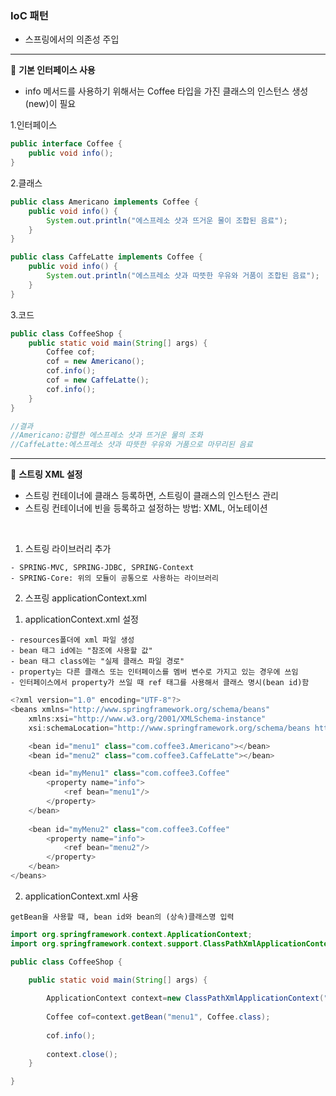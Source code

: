 ### IoC 패턴

- 스프링에서의 의존성 주입

---

:seedling: **기본 인터페이스 사용**

- info 메서드를 사용하기 위해서는 Coffee 타입을 가진 클래스의 인스턴스 생성(new)이 필요

1.인터페이스
```java
public interface Coffee {
	public void info();
}
```
2.클래스
```java
public class Americano implements Coffee {
	public void info() {
		System.out.println("에스프레소 샷과 뜨거운 물이 조합된 음료");
	}
}
```
```java
public class CaffeLatte implements Coffee {
	public void info() {
		System.out.println("에스프레소 샷과 따뜻한 우유와 거품이 조합된 음료");
	}
}
```
3.코드
```java
public class CoffeeShop {
	public static void main(String[] args) {
		Coffee cof;
		cof = new Americano();
		cof.info();
		cof = new CaffeLatte();
		cof.info();
	}
}

//결과
//Americano:강렬한 에스프레소 샷과 뜨거운 물의 조화
//CaffeLatte:에스프레소 샷과 따뜻한 우유와 거품으로 마무리된 음료
```

---

:seedling: **스트링 XML 설정**

- 스트링 컨테이너에 클래스 등록하면, 스트링이 클래스의 인스턴스 관리
- 스트링 컨테이너에 빈을 등록하고 설정하는 방법: XML, 어노테이션

<br>

1. 스트링 라이브러리 추가
```
- SPRING-MVC, SPRING-JDBC, SPRING-Context
- SPRING-Core: 위의 모듈이 공통으로 사용하는 라이브러리
```

2. 스프링 applicationContext.xml

1) applicationContext.xml 설정
```
- resources폴더에 xml 파일 생성
- bean 태그 id에는 "참조에 사용할 값"
- bean 태그 class에는 "실제 클래스 파일 경로"
- property는 다른 클래스 또는 인터페이스를 멤버 변수로 가지고 있는 경우에 쓰임
- 인터페이스에서 property가 쓰일 때 ref 태그를 사용해서 클래스 명시(bean id)함 
```
```java
<?xml version="1.0" encoding="UTF-8"?>
<beans xmlns="http://www.springframework.org/schema/beans"
	xmlns:xsi="http://www.w3.org/2001/XMLSchema-instance"
	xsi:schemaLocation="http://www.springframework.org/schema/beans http://www.springframework.org/schema/beans/spring-beans.xsd">

	<bean id="menu1" class="com.coffee3.Americano"></bean>
	<bean id="menu2" class="com.coffee3.CaffeLatte"></bean>

	<bean id="myMenu1" class="com.coffee3.Coffee"
		<property name="info">
			<ref bean="menu1"/>
		</property>
	</bean>
	
	<bean id="myMenu2" class="com.coffee3.Coffee"
		<property name="info">
			<ref bean="menu2"/>
		</property>
	</bean>
</beans>
```

2) applicationContext.xml 사용
```
getBean을 사용할 때, bean id와 bean의 (상속)클래스명 입력
```
```java
import org.springframework.context.ApplicationContext;
import org.springframework.context.support.ClassPathXmlApplicationContext;

public class CoffeeShop {

	public static void main(String[] args) {
	
		ApplicationContext context=new ClassPathXmlApplicationContext("coffee.xml");
		
		Coffee cof=context.getBean("menu1", Coffee.class);
		
		cof.info();
		
		context.close();
	}

}
```

